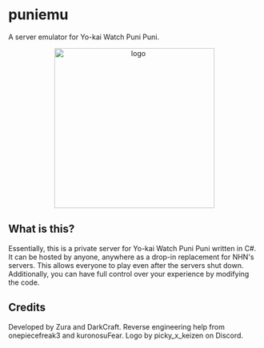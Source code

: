 # puniemu

A server emulator for Yo-kai Watch Puni Puni.
<p align="center">
<img src=https://i.imgur.com/XU9wuP2.png alt=logo width=320 height=320/>
</p>

## What is this?

Essentially, this is a private server for Yo-kai Watch Puni Puni written in C#. It can be hosted by anyone, anywhere as a drop-in replacement for NHN's servers. This allows everyone to play even after the servers shut down. Additionally, you can have full control over your experience by modifying the code.

## Credits

Developed by Zura and DarkCraft.
Reverse engineering help from onepiecefreak3 and kuronosuFear.
Logo by picky_x_keizen on Discord.
